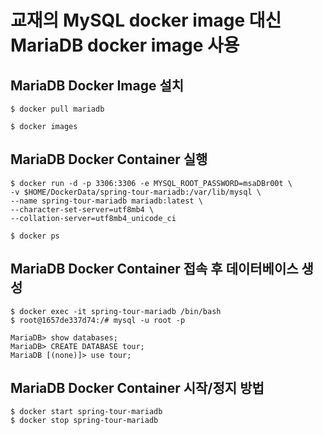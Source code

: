 # 교재의 MySQL docker image 대신 MariaDB docker image 사용

## MariaDB Docker Image 설치
```
$ docker pull mariadb

$ docker images
```

## MariaDB Docker Container 실행
```
$ docker run -d -p 3306:3306 -e MYSQL_ROOT_PASSWORD=msaDBr00t \
-v $HOME/DockerData/spring-tour-mariadb:/var/lib/mysql \
--name spring-tour-mariadb mariadb:latest \
--character-set-server=utf8mb4 \
--collation-server=utf8mb4_unicode_ci

$ docker ps
```

## MariaDB Docker Container 접속 후 데이터베이스 생성
```
$ docker exec -it spring-tour-mariadb /bin/bash
$ root@1657de337d74:/# mysql -u root -p

MariaDB> show databases;
MariaDB> CREATE DATABASE tour;
MariaDB [(none)]> use tour;
```

## MariaDB Docker Container 시작/정지 방법
```
$ docker start spring-tour-mariadb
$ docker stop spring-tour-mariadb 
```
